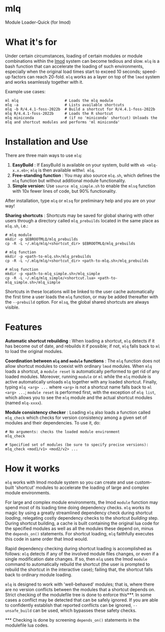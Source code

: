 # mlq
Module Loader-Quick (for lmod)

# What it's for

Under certain circumstances, loading of certain modules or module combinations within the [lmod](https://lmod.readthedocs.io/en/latest/) system can become tedious and slow. `mlq` is a bash function that can accelerate the loading of such environments, especially when the original load times start to exceed 10 seconds; speed-up factors can reach 20-fold. ``mlq`` works as a layer on top of the `lmod` system and works seamlessly together with it.

Example use cases:
```
ml mlq                     # Loads the mlq module
mlq -a                     # Lists available shortcuts
mlq -b R/4.4.1-foss-2022b  # Build a shortcut for R/4.4.1-foss-2022b
mlq R/4.4.1-foss-2022b     # Loads the R shortcut
mlq miniconda              # (if no 'miniconda' shortcut) Unloads the mlq and shortcut modules and performs 'ml miniconda'
```

# Installation and Use

There are three main ways to use `mlq`:
1. <b>EasyBuild</b> : If EasyBuild is available on your system, build with `eb <mlq-x.x.eb>`; `mlq` is then available with`ml mlq`.
2. <b>Free-standing function</b> : You may also source `mlq.sh`, which defines the `mlq` function but without additional module functionality.
3. <b>Simple version:</b> Use `source mlq_simple.sh` to enable the `mlsq` function with 10x fewer lines of code, but 90% functionality.

After installation, type `mlq` or `mlsq` for preliminary help and you are on your way!

<b>Sharing shortcuts</b> : Shortcuts may be saved for global sharing with other users through a directory called `mlq_prebuilds` located in the same place as `mlq.sh`, i.e.:
```
# mlq module
mkdir -p $EBROOTMLQ/mlq_prebuilds
cp -R -L ~/.mlq/mlq/<shortcut_dir> $EBROOTMLQ/mlq_prebuilds

# mlq function
mkdir -p <path-to-mlq.sh>/mlq_prebuilds
cp -R -L ~/.mlq/mlq/<shortcut_dir> <path-to-mlq.sh>/mlq_prebuilds

# mlsq function
mkdir -p <path-to-mlq_simple.sh>/mlq_simple
cp -R -L ~/.mlq/mlq_simple/<shortcut.lua> <path-to-mlq_simple.sh>/mlq_simple
```
Shortcuts in these locations will be linked to the user cache automatically the first time a user loads the `mlq` function, or may be added thereafter with the `--prebuild` option. For `mlsq`, the global shared shortcuts are always visible.

# Features

<b>Automatic shortcut rebuilding</b> : When loading a shortcut, `mlq` detects if it has become out of date, and rebuilds it if possible; if not, `mlq` falls back to `ml` to load the original modules.

<b>Coordination between `mlq` and `module` functions</b> : The `mlq` function does not allow shortcut modules to coexist with ordinary `lmod` modules. When `mlq` loads a shortcut, a `module reset` is automatically performed to get rid of any loaded modules. Moreover, running `module` or `ml` while the `mlq` module is active automatically unloads `mlq` together with any loaded shortcut. Finally, typing `mlq <arg> ...` where `<arg>` is not a shortcut name falls back to `ml <arg> ...`; `module reset` is performed first, with the exception of `mlq list`, which allows you to see the `mlq` module and the actual shortcut modules (named `mlq-xxxx`).

<b>Module consistency checker</b> : Loading `mlq` also loads a function called `mlq_check` which checks for version consistency among a given set of modules and their dependencies. To use it, do:
```
# No arguments: checks the loaded module environment
mlq_check

# Specified set of modules (be sure to specify precise versions):
mlq_check <mod1/v1> <mod2/v2> ...
  ```

# How it works

`mlq` works with lmod module system so you can create and use custom-built
   'shortcut' modules to accelerate the loading of large and complex
   module environments.

 For large and complex module environments, the lmod `module` function may spend most of its loading time 
 doing dependency checks. `mlq` works its magic by using a greatly streamlined dependency check during shortcut *loading*, 
    relegating costly dependency checks to the shortcut *building* step. During shortcut building, 
    a cache is built containing the original lua code for the specified modules as well as
    all the modules these depend on, minus the `depends_on()`
   statements. For shortcut loading, `mlq` faithfully executes this code in same order that lmod would.
   
   Rapid dependency checking during shortcut loading is accomplished as follows:
   `mlq` detects if any of the involved module files changes, or even if a single modification
   date changes. If so, then `mlq` uses the lmod `module` command to automatically rebuild the shortcut
   (the user is prompted to rebuild the shortcut in the interactive case);
   failing that, the shortcut falls back to ordinary module loading.

  `mlq` is designed to work with 'well-behaved' modules;
   that is, where there are no version conflicts between the modules
   that a shortcut depends on. Strict checking of the modulefile tree 
   is done to enforce this***.
   In some cases a conflict may be detected that can be safely ignored. 
   If you are able to confidently establish that reported conflicts can
   be ignored, `--unsafe_build`     can be used, which bypasses these safety checks.

*** Checking is done by screening `depends_on()` statements in the
     modulefile lua codes.

